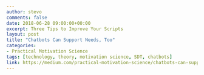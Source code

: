 ```yaml
---
author: stevo
comments: false
date: 2018-06-28 09:00:00+00:00
excerpt: Three Tips to Improve Your Scripts
layout: post
title: "Chatbots Can Support Needs, Too"
categories:
- Practical Motivation Science
tags: [technology, theory, motivation science, SDT, chatbots]
link: https://medium.com/practical-motivation-science/chatbots-can-support-needs-too-6ecfbc762547
---
```

